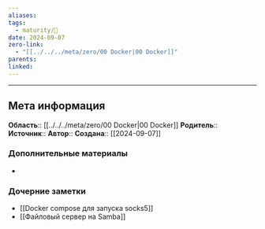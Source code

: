 ```yaml
---
aliases: 
tags:
  - maturity/🌱
date: 2024-09-07
zero-link:
  - "[[../../../meta/zero/00 Docker|00 Docker]]"
parents: 
linked:
---
```

***
## Мета информация
**Область**:: [[../../../meta/zero/00 Docker|00 Docker]]
**Родитель**:: 
**Источник**:: 
**Автор**:: 
**Создана**:: [[2024-09-07]]
### Дополнительные материалы
- 
### Дочерние заметки
<!-- QueryToSerialize: LIST FROM [[]] WHERE contains(Родитель, this.file.link) or contains(parents, this.file.link) -->
<!-- SerializedQuery: LIST FROM [[]] WHERE contains(Родитель, this.file.link) or contains(parents, this.file.link) -->
- [[Docker compose для запуска socks5]]
- [[Файловый сервер на Samba]]
<!-- SerializedQuery END -->
